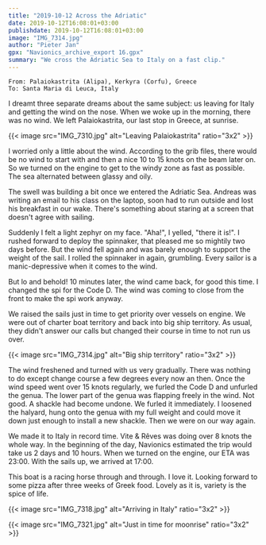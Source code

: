 ```yaml
---
title: "2019-10-12 Across the Adriatic"
date: 2019-10-12T16:08:01+03:00
publishdate: 2019-10-12T16:08:01+03:00
image: "IMG_7314.jpg"
author: "Pieter Jan"
gpx: "Navionics_archive_export 16.gpx"
summary: "We cross the Adriatic Sea to Italy on a fast clip."
---
```


`From: Palaiokastrita (Alipa), Kerkyra (Corfu), Greece`<br/>
`To: Santa Maria di Leuca, Italy`

I dreamt three separate dreams about the same subject: us leaving for Italy and getting the wind on the nose. When we woke up in the morning, there was no wind. We left Palaiokastrita, our last stop in Greece, at sunrise.

{{< image src="IMG_7310.jpg" alt="Leaving Palaiokastrita" ratio="3x2" >}}

I worried only a little about the wind. According to the grib files, there would be no wind to start with and then a nice 10 to 15 knots on the beam later on. So we turned on the engine to get to the windy zone as fast as possible. The sea alternated between glassy and oily.

The swell was building a bit once we entered the Adriatic Sea. Andreas was writing an email to his class on the laptop, soon had to run outside and lost his breakfast in our wake. There's something about staring at a screen that doesn't agree with sailing.

Suddenly I felt a light zephyr on my face. "Aha!", I yelled, "there it is!". I rushed forward to deploy the spinnaker, that pleased me so mightily two days before. But the wind fell again and was barely enough to support the weight of the sail. I rolled the spinnaker in again, grumbling. Every sailor is a manic-depressive when it comes to the wind.

But lo and behold! 10 minutes later, the wind came back, for good this time. I changed the spi for the Code D. The wind was coming to close from the front to make the spi work anyway.

We raised the sails just in time to get priority over vessels on engine. We were out of charter boat territory and back into big ship territory. As usual, they didn't answer our calls but changed their course in time to not run us over.

{{< image src="IMG_7314.jpg" alt="Big ship territory" ratio="3x2" >}}

The wind freshened and turned with us very gradually. There was nothing to do except change course a few degrees every now an then. Once the wind speed went over 15 knots regularly, we furled the Code D and unfurled the genua. The lower part of the genua was flapping freely in the wind. Not good. A shackle had become undone. We furled it immediately. I loosened the halyard, hung onto the genua with my full weight and could move it down just enough to install a new shackle. Then we were on our way again.

We made it to Italy in record time. Vite & Rêves was doing over 8 knots the whole way. In the beginning of the day, Navionics estimated the trip would take us 2 days and 10 hours. When we turned on the engine, our ETA was 23:00. With the sails up, we arrived at 17:00.

This boat is a racing horse through and through. I love it. Looking forward to some pizza after three weeks of Greek food. Lovely as it is, variety is the spice of life.

{{< image src="IMG_7318.jpg" alt="Arriving in Italy" ratio="3x2" >}}

{{< image src="IMG_7321.jpg" alt="Just in time for moonrise" ratio="3x2" >}}
